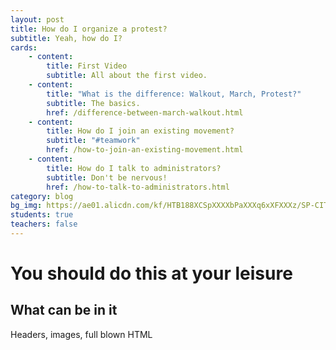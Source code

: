 ```yaml
---
layout: post
title: How do I organize a protest?
subtitle: Yeah, how do I?
cards:
    - content: 
        title: First Video
        subtitle: All about the first video.
    - content:
        title: "What is the difference: Walkout, March, Protest?"
        subtitle: The basics.
        href: /difference-between-march-walkout.html
    - content:
        title: How do I join an existing movement?
        subtitle: "#teamwork"
        href: /how-to-join-an-existing-movement.html
    - content:
        title: How do I talk to administrators?
        subtitle: Don't be nervous!
        href: /how-to-talk-to-administrators.html
category: blog
bg_img: https://ae01.alicdn.com/kf/HTB188XCSpXXXXbPaXXXq6xXFXXXz/SP-CITY-New-Colored-Ball-Cute-Socks-Women-Fashion-Winter-Warm-Short-Socks-Japan-Style-Popular.jpg_640x640.jpgÍ
students: true
teachers: false
---
```


You should do this at your leisure
==================================

## What can be in it

Headers, images, full blown HTML


